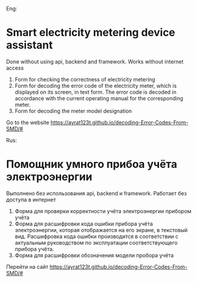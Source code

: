 Eng:
# Smart electricity metering device assistant

Done without using api, backend and framework. Works without internet access

1) Form for checking the correctness of electricity metering
2) Form for decoding the error code of the electricity meter, which is displayed on its screen, in text form.
The error code is decoded in accordance with the current operating manual for the corresponding meter.
3) Form for decoding the meter model designation 

Go to the website https://ayrat123t.github.io/decoding-Error-Codes-From-SMD/#

Rus:
# Помощник умного прибоа учёта электроэнергии
Выполнено без использования api, backend и framework. Работает без доступа в интернет

1) Форма для проверки корректности учёта электроэнергии прибором учёта
2) Форма для расшифровки кода ошибки прибора учёта электроэнергии, которая отображается на его экране, в текстовый вид.
Расшифровка кода ошибки производится в соответствии с актуальным руководством по эксплуатации соответствующего прибора учёта.
1) Форма для расшифровки обозначения модели пробора учёта

Перейти на сайт https://ayrat123t.github.io/decoding-Error-Codes-From-SMD/#
